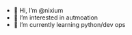 - 👋 Hi, I’m @nixium
- 👀 I’m interested in autmoation
- 🌱 I’m currently learning python/dev ops

<!---
nixium/nixium is a ✨ special ✨ repository because its `README.md` (this file) appears on your GitHub profile.
You can click the Preview link to take a look at your changes.
--->
